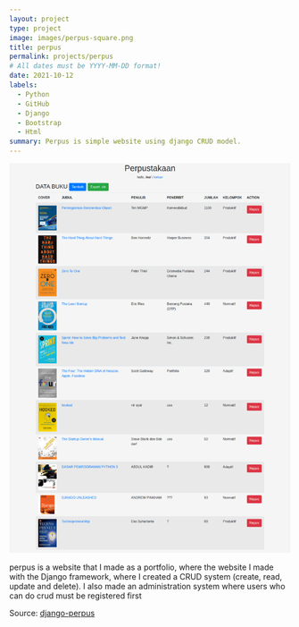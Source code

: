 ```yaml
---
layout: project
type: project
image: images/perpus-square.png
title: perpus
permalink: projects/perpus
# All dates must be YYYY-MM-DD format!
date: 2021-10-12
labels:
  - Python
  - GitHub
  - Django
  - Bootstrap
  - Html
summary: Perpus is simple website using django CRUD model.
---
```


<img class="ui extra-large center image" src="../images/perpus.png">

perpus is a website that I made as a portfolio, where the website I made with the Django framework, where I created a CRUD system (create, read, update and delete).
I also made an administration system where users who can do crud must be registered first


Source: <a href="https://github.com/ricko1993/django-perpus"><i class="large github icon "></i>django-perpus</a>

